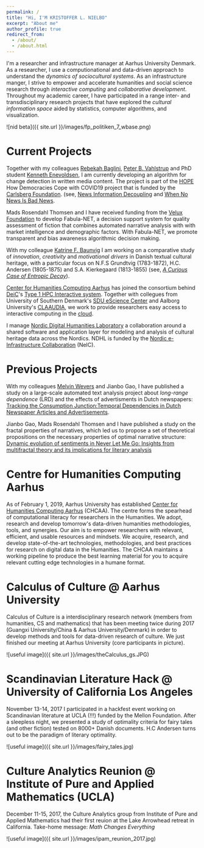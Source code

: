 ```yaml
---
permalink: /
title: "Hi, I'M KRISTOFFER L. NIELBO"
excerpt: "About me"
author_profile: true
redirect_from:
  - /about/
  - /about.html
---
```

I'm a researcher and infrastructure manager at Aarhus University Denmark. As a researcher, I use a computionational and data-driven approach to understand the _dynamics of sociocultural systems_. As an infrastructure manger, I strive to empower and accelerate humanities and social science research through _interactive computing_ and _collaborative development_. Throughout my academic career, I have participated in a range inter- and transdisciplinary research projects that have explored the _cultural information space_ aided by statistics, computer algorithms, and visualization.

![nid beta]({{ site.url }}/images/fp_politiken_7_wbase.png)


Current Projects
======

Together with my colleagues [Rebekah Baglini](https://rbkh.net/), [Peter B. Vahlstrup](https://pure.au.dk/portal/da/persons/peter-bjerregaard-vahlstrup(63997fd6-cf3c-4d7e-895a-7cfbd145f22e).html) and PhD student [Kenneth Enevoldsen](https://pure.au.dk/portal/da/persons/kenneth-christian-enevoldsen(c52b8fd4-bd44-4c8e-997b-648715fd0d0d).html), I am currently developing an algorithm for change detection in written media content. The project is part of the [HOPE](https://hope-project.dk/#/) How Democracies Cope with COVID19 project that is funded by the [Carlsberg Foundation](https://www.carlsbergfondet.dk/en/News/News-from-the-Foundation/News/25-million-DKK-to-social-behavioral-research-during-the-Covid19-epidemic). (see, [News Information Decoupling](https://arxiv.org/pdf/2101.02956.pdf) and [When No News Is Bad News](https://arxiv.org/pdf/2102.06505.pdf).

Mads Rosendahl Thomsen and I have received funding from the [Velux Foundation](https://veluxfoundations.dk/da/content/kaerlighed-og-vrede-syv-humanvidenskabelige-projekter-saetter-hverdagen-i-perspektiv) to develop Fabula-NET, a decision support system for quality assessment of fiction that combines automated narrative analysis with with market intelligence and demographic factors. With Fabula-NET, we promote transparent and bias awareness algorithmic decision making.

With my colleague [Katrine F. Baunvig](https://pure.au.dk/portal/da/persons/katrine-froekjaer-baunvig(f1e19ea4-6952-423e-930a-2bd93623a9d4).html) I am working on a comparative study of *innovation*, *creativity* and *motivational drivers* in Danish textual cultural heritage, with a particular focus on N.F.S Grundtvig (1783-1872), H.C. Andersen (1805-1875) and S.A. Kierkegaard (1813-1855) (see, [*A Curious Case of Entropic Decay*](https://doi.org/10.1093/llc/fqy054)).

[Center for Humanities Computing Aarhus](http://chcaa.io/#/) has joined the consortium behind [DeiC](https://www.deic.dk/)'s [Type 1 HPC Interactive system](https://www.deic.dk/en/supercomputing/national-hpc-facilities). Together with collegues from University of Southern Denmark's [SDU eScience Center](https://escience.sdu.dk/) and Aalborg University's [CLAAUDIA](https://www.claaudia.aau.dk/), we work to provide researchers easy access to interactive computing in the [cloud](https://cloud.sdu.dk/app/login/selection).  

I manage [Nordic Digital Humanities Laboratory](https://centre-for-humanities-computing.github.io/Nordic-Digital-Humanities-Laboratory/) a collaboration around a shared software and application layer for modeling and analysis of cultural heritage data across the Nordics. NDHL is funded by the [Nordic e-Infrastructure Collaboration](https://neic.no/) (NeIC).

Previous Projects
======

With my colleagues [Melvin Wevers](http://www.melvinwevers.nl/) and Jianbo Gao, I have published a study on a large-scale automated text analysis project about *long-range dependence* (LRD) and the effects of advertisments  in Dutch newspapers: [Tracking the Consumption Junction:Temporal Dependencies in Dutch Newspaper Articles and Advertisements](http://www.digitalhumanities.org/dhq/vol/14/2/000445/000445.html).

Jianbo Gao, Mads Rosendahl Thomsen and I have published a study on the fractal properties of narratives, which led us to propose a set of theoretical propositions on the necessary properties of optimal narrative structure: [Dynamic evolution of sentiments in Never Let Me Go: Insights from multifractal theory and its implications for literary analysis](https://hal.archives-ouvertes.fr/hal-02143896/document)


Centre for Humanities Computing Aarhus
======
As of February 1, 2019, Aarhus University has established [Center for Humanities Computing Aarhus](http://chcaa.io/#/) (CHCAA). The centre forms the spearhead of computational literacy for researchers in the Humanities.  We adopt, research and develop tomorrow's data-driven humanities methodologies, tools, and synergies. Our aim is to empower researchers with relevant, efficient, and usable resources and mindsets. We acquire, research, and develop state-of-the-art technologies, methodologies, and best practices for research on digital data in the Humanities. The CHCAA maintains a working pipeline to produce the best learning material for you to acquire relevant cutting edge technologies in a humane format.

Calculus of Culture @ Aarhus University
======
Calculus of Culture is a interdisciplinary research network (members from humanities, CS and mathematics) that has been meeting twice during 2017 (Guangxi University/China & Aarhus University/Denmark) in order to develop methods and tools for data-driven research of culture. We just finished our meeting at Aarhus University (core participants in picture).

![useful image]({{ site.url }}/images/theCalculus_gs.JPG)

Scandinavian Literature Hack @ University of California Los Angeles
======
November 13-14, 2017 I participated in a hackfest event working on Scandinavian literature at UCLA (!!!) funded by the Mellon Foundation. After a sleepless night, we
presented a study of optimality criteria for fairy tales (and other fiction) tested on 8000+ Danish documents. H.C Andersen turns out to be the paradigm of literary optimality.

![useful image]({{ site.url }}/images/fairy_tales.jpg)

Culture Analytics Reunion @ Institute of Pure and Applied Mathematics (UCLA)
======
December 11-15, 2017, the Culture Analytics group from Institute of Pure and Applied Mathematics had their first reuion at the Lake Arrowhead retreat in California. Take-home message: *Math Changes Everything*

![useful image]({{ site.url }}/images/ipam_reunion_2017.jpg)
